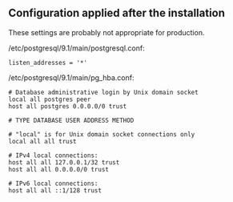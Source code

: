 Configuration applied after  the installation
---------------------------------------------

These settings are probably not appropriate for production.


/etc/postgresql/9.1/main/postgresql.conf:

```
listen_addresses = '*'

```


/etc/postgresql/9.1/main/pg_hba.conf:

```
# Database administrative login by Unix domain socket
local all postgres peer
host all postgres 0.0.0.0/0 trust

# TYPE DATABASE USER ADDRESS METHOD

# "local" is for Unix domain socket connections only
local all all trust

# IPv4 local connections:
host all all 127.0.0.1/32 trust
host all all 0.0.0.0/0 trust

# IPv6 local connections:
host all all ::1/128 trust
```

